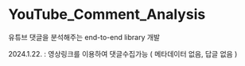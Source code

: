 # YouTube_Comment_Analysis
유튜브 댓글을 분석해주는 end-to-end library 개발


2024.1.22. : 영상링크를 이용하여 댓글수집가능 ( 메타데이터 없음, 답글 없음 )
